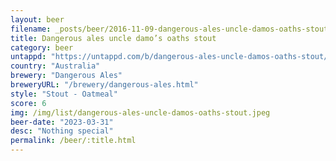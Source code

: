 ```yaml
---
layout: beer
filename: _posts/beer/2016-11-09-dangerous-ales-uncle-damos-oaths-stout.md
title: Dangerous ales uncle damo’s oaths stout
category: beer
untappd: "https://untappd.com/b/dangerous-ales-uncle-damos-oaths-stout/3817156"
country: "Australia"
brewery: "Dangerous Ales"
breweryURL: "/brewery/dangerous-ales.html"
style: "Stout - Oatmeal"
score: 6
img: /img/list/dangerous-ales-uncle-damos-oaths-stout.jpeg
beer-date: "2023-03-31"
desc: "Nothing special"
permalink: /beer/:title.html
---
```

